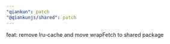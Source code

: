 ```yaml
---
"qiankun": patch
"@qiankunjs/shared": patch
---
```


feat: remove lru-cache and move wrapFetch to shared package
